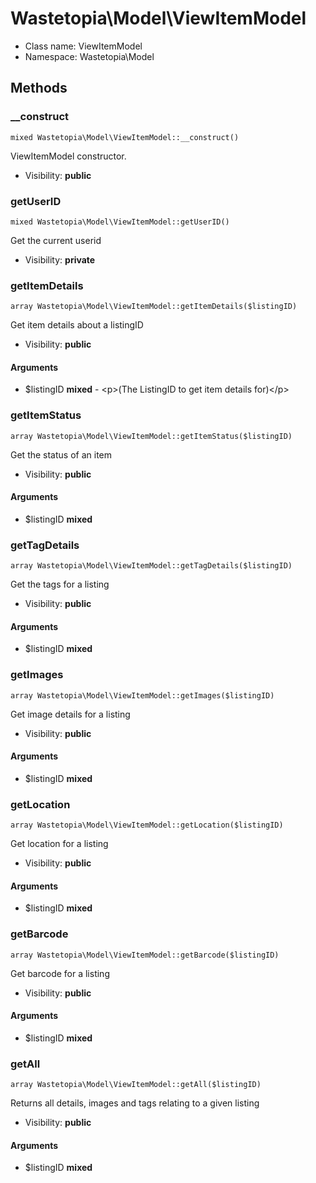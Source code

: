 Wastetopia\Model\ViewItemModel
===============






* Class name: ViewItemModel
* Namespace: Wastetopia\Model







Methods
-------


### __construct

    mixed Wastetopia\Model\ViewItemModel::__construct()

ViewItemModel constructor.



* Visibility: **public**




### getUserID

    mixed Wastetopia\Model\ViewItemModel::getUserID()

Get the current userid



* Visibility: **private**




### getItemDetails

    array Wastetopia\Model\ViewItemModel::getItemDetails($listingID)

Get item details about a listingID



* Visibility: **public**


#### Arguments
* $listingID **mixed** - &lt;p&gt;(The ListingID to get item details for)&lt;/p&gt;



### getItemStatus

    array Wastetopia\Model\ViewItemModel::getItemStatus($listingID)

Get the status of an item



* Visibility: **public**


#### Arguments
* $listingID **mixed**



### getTagDetails

    array Wastetopia\Model\ViewItemModel::getTagDetails($listingID)

Get the tags for a listing



* Visibility: **public**


#### Arguments
* $listingID **mixed**



### getImages

    array Wastetopia\Model\ViewItemModel::getImages($listingID)

Get image details for a listing



* Visibility: **public**


#### Arguments
* $listingID **mixed**



### getLocation

    array Wastetopia\Model\ViewItemModel::getLocation($listingID)

Get location for a listing



* Visibility: **public**


#### Arguments
* $listingID **mixed**



### getBarcode

    array Wastetopia\Model\ViewItemModel::getBarcode($listingID)

Get barcode for a listing



* Visibility: **public**


#### Arguments
* $listingID **mixed**



### getAll

    array Wastetopia\Model\ViewItemModel::getAll($listingID)

Returns all details, images and tags relating to a given listing



* Visibility: **public**


#### Arguments
* $listingID **mixed**



